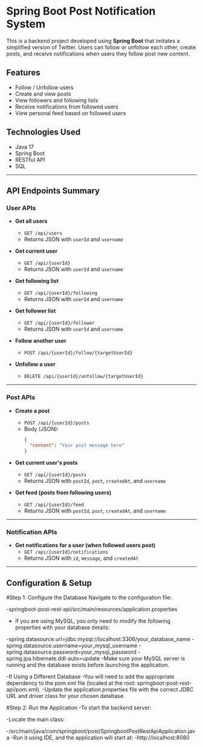 # Spring Boot Post Notification System

This is a backend project developed using **Spring Boot** that imitates a simplified version of Twitter. Users can follow or unfollow each other, create posts, and receive notifications when users they follow post new content.

## Features
- Follow / Unfollow users
- Create and view posts
- View followers and following lists
- Receive notifications from followed users
- View personal feed based on followed users

## Technologies Used
- Java 17
- Spring Boot
- RESTful API
- SQL

---

## API Endpoints Summary

### User APIs

- **Get all users**
  - `GET /api/users`
  - Returns JSON with `userId` and `username`

- **Get current user**
  - `GET /api/{userId}`
  - Returns JSON with `userId` and `username`

- **Get following list**
  - `GET /api/{userId}/following`
  - Returns JSON with `userId` and `username`

- **Get follower list**
  - `GET /api/{userId}/follower`
  - Returns JSON with `userId` and `username`

- **Follow another user**
  - `POST /api/{userId}/follow/{targetUserId}`

- **Unfollow a user**
  - `DELETE /api/{userId}/unfollow/{targetUserId}`

---

### Post APIs

- **Create a post**
  - `POST /api/{userId}/posts`
  - Body (JSON):
    ```json
    {
      "content": "Your post message here"
    }
    ```

- **Get current user's posts**
  - `GET /api/{userId}/posts`
  - Returns JSON with `postId`, `post`, `createdAt`, and `username`

- **Get feed (posts from following users)**
  - `GET /api/{userId}/feed`
  - Returns JSON with `postId`, `post`, `createdAt`, and `username`

---

### Notification APIs

- **Get notifications for a user (when followed users post)**
  - `GET /api/{userId}/notifications`
  - Returns JSON with `id`, `message`, and `createdAt`

---

## Configuration & Setup
#Step 1: Configure the Database
Navigate to the configuration file:

-springboot-post-rest-api/src/main/resources/application.properties
- If you are using MySQL, you only need to modify the following properties with your database details:

-spring.datasource.url=jdbc:mysql://localhost:3306/your_database_name
-spring.datasource.username=your_mysql_username
-spring.datasource.password=your_mysql_password
-spring.jpa.hibernate.ddl-auto=update
-Make sure your MySQL server is running and the database exists before launching the application.

-If Using a Different Database
-You will need to add the appropriate dependency to the pom.xml file (located at the root: springboot-post-rest-api/pom.xml).
-Update the application.properties file with the correct JDBC URL and driver class for your chosen database.

#Step 2: Run the Application
-To start the backend server:

-Locate the main class:

-/src/main/java/com/springboot/post/SpringbootPostRestApiApplication.java
-Run it using IDE, and the application will start at:
-http://localhost:8080
